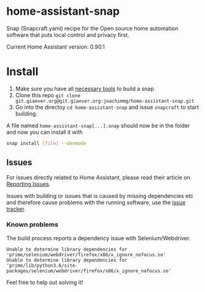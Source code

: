 # home-assistant-snap

Snap (Snapcraft.yaml) recipe for the Open source home automation software that puts local control and privacy first.

Current Home Assistant version: 0.90.1

# Install
1. Make sure you have all [necessary tools](https://docs.snapcraft.io/installing-snapd/6735) to build a snap
2. Clone this repo ```git clone git.giaever.org@git.giaever.org:joachimmg/home-assistant-snap.git```
3. Go into the directoy ```cd home-assistant-snap``` and issue ``` snapcraft ``` to start building.

A file named ```home-assistant-snap[...].snap``` should now be in the folder and now you can install it with

```bash
snap install [file] --devmode
```

## Issues

For issues directly related to Home Assistant, please read their article on [Reporting Issues](https://www.home-assistant.io/help/reporting_issues/). 

Issues with building or issues that is caused by missing dependencies etc and therefore cause problems with the running software, use the [issue tracker](https://git.giaever.org/joachimmg/home-assistant-snap/issues).

### Known problems

The build process reports a dependency issue with Selenium/Webdriver.

```wiki
Unable to determine library dependencies for 'prime/selenium/webdriver/firefox/x86/x_ignore_nofocus.so'
Unable to determine library dependencies for 'prime/lib/python3.6/site-packages/selenium/webdriver/firefox/x86/x_ignore_nofocus.so'
```

Feel free  to help out solving it!